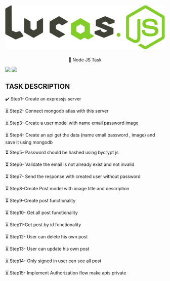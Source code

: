<h1 align="center">
   <img src="https://github.com/Lucas-lima-unb/Node_JS_Task/blob/dca564469a6f17a65f6dbd9005d20e2fe2c9db8e/Logo_project.png">
</h1>
<p align="center">🚀 Node JS Task</p>
<p> <img src="https://img.shields.io/badge/license-MIT-blue"> <img src="https://img.shields.io/badge/npm-8.5.0-blue"></p>

<h2> TASK DESCRIPTION</h2>

<p> ✔️ Step1- Create an expressjs server </p>
<p> ⏳ Step2- Connect mongodb atlas with this server </p>
<p> ⏳ Step3- Create a user model with name email password image </p>
<p> ⏳ Step4- Create an api get the data (name email password , image) and save it using mongodb </p>
<p> ⏳ Step5- Password should be hashed using bycrypt js </p>
<p> ⏳ Step6- Validate the email is not already exist and not invalid </p>
<p> ⏳ Step7- Send the response with created user without password </p>
<p> ⏳ Step8-Create Post model with image title and description </p>
<p> ⏳ Step9-Create post functionality </p>
<p> ⏳ Step10- Get all post functionality </p>
<p> ⏳ Step11-Get post by id functionality </p>
<p> ⏳ Step12- User can delete his own post </p>
<p> ⏳ Step13- User can update his own post </p>
<p> ⏳ Step14- Only signed in user can see all post </p>
<p> ⏳ Step15- Implement Authorization flow make apis private </p>
